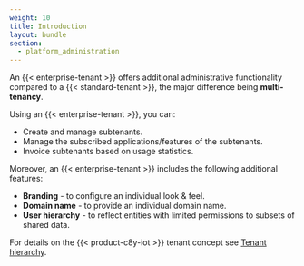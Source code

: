 ```yaml
---
weight: 10
title: Introduction
layout: bundle
section:
  - platform_administration
---
```


An {{< enterprise-tenant >}} offers additional administrative functionality compared to a {{< standard-tenant >}}, the major difference being **multi-tenancy**.

Using an {{< enterprise-tenant >}}, you can:

* Create and manage subtenants.
* Manage the subscribed applications/features of the subtenants.
* Invoice subtenants based on usage statistics.

Moreover, an {{< enterprise-tenant >}} includes the following additional features:

* **Branding** - to configure an individual look & feel.
* **Domain name** - to provide an individual domain name.
* **User hierarchy** - to reflect entities with limited permissions to subsets of shared data.

For details on the {{< product-c8y-iot >}} tenant concept see [Tenant hierarchy](/get-familiar-with-the-ui/concepts/#tenant-hierarchy).
